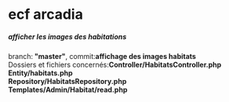 

<h1>ecf arcadia</h1>


<h5>afficher les images des habitations</h5>

<p>branch:<strong> "master"</strong>, commit:<strong>affichage des images habitats </strong> <br>
Dossiers et fichiers concernés:<strong>Controller/HabitatsController.php <br>
Entity/habitats.php <br>
Repository/HabitatsRepository.php <br>
Templates/Admin/Habitat/read.php</strong></p>

